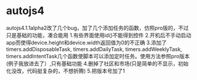 # autojs4
autojs4.1.1alpha2改了几个bug，加了几个添加任务的函数，仿照pro版的，不过只是基础的功能，凑合能用
1.有些界面使用id()不能得到控件
2.开机后不手动启动app而使得device.height和device.width返回值为0的不正确
3.添加了timers.addDisposableTask, timers.addDailyTask, timers.addWeeklyTask, timers.addIntentTask几个函数使脚本可以添加定时任务。使用方法参照pro版本(例子我放进去了）,只有基础功能
4.删掉了社区和市场(只是简单的不显示，初始化没改，代码挺复杂的，不想折腾)
5.把版本号加了1
